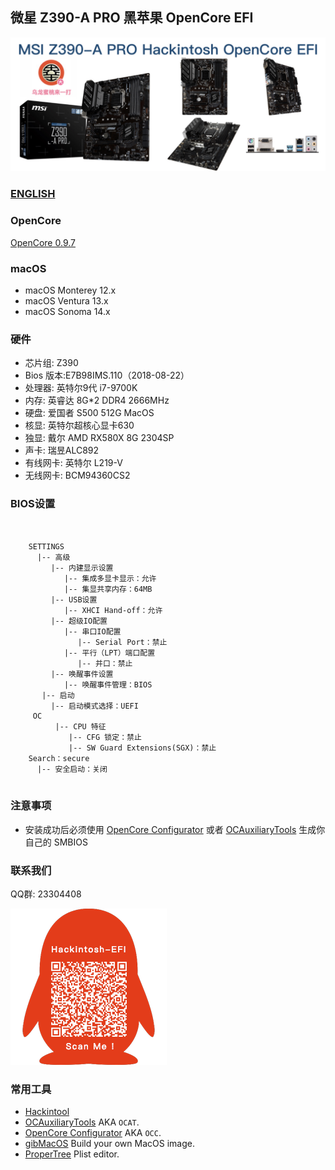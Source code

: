 ## 微星 Z390-A PRO 黑苹果 OpenCore EFI

![image](ScreenShot/Z390APRO.jpg)


### [ENGLISH](README.EN.md)

### OpenCore

[OpenCore 0.9.7](https://github.com/acidanthera/OpenCorePkg)

### macOS

- macOS Monterey 12.x
- macOS Ventura  13.x 
- macOS Sonoma 14.x

### 硬件

- 芯片组: Z390
- Bios 版本:E7B98IMS.110（2018-08-22）
- 处理器: 英特尔9代 i7-9700K
- 内存: 英睿达 8G*2 DDR4 2666MHz
- 硬盘: 爱国者 S500 512G MacOS
- 核显: 英特尔超核心显卡630
- 独显: 戴尔 AMD RX580X 8G 2304SP
- 声卡: 瑞昱ALC892
- 有线网卡: 英特尔 L219-V
- 无线网卡: BCM94360CS2

### BIOS设置

```

	
	SETTINGS  
	  |-- 高级
	     |-- 内建显示设置
	        |-- 集成多显卡显示：允许
			|-- 集显共享内存：64MB
		 |-- USB设置
			|-- XHCI Hand-off：允许
		 |-- 超级IO配置
			|-- 串口IO配置
		       |-- Serial Port：禁止
		    |-- 平行（LPT）端口配置
			   |-- 并口：禁止
		 |-- 唤醒事件设置
		    |-- 唤醒事件管理：BIOS
	   |-- 启动	
		 |-- 启动模式选择：UEFI
	 OC
	 	  |-- CPU 特征
	 	     |-- CFG 锁定：禁止
	 		 |-- SW Guard Extensions(SGX)：禁止
	Search：secure
	  |-- 安全启动：关闭		 
			 

```

### 注意事项

 - 安装成功后必须使用 [OpenCore Configurator](https://mackie100projects.altervista.org/opencore-configurator/) 或者 [OCAuxiliaryTools](https://github.com/ic005k/OCAuxiliaryTools) 生成你自己的 SMBIOS


### 联系我们

QQ群: 23304408

![image](ScreenShot/QRCode.png)



### 常用工具

- [Hackintool](https://github.com/headkaze/Hackintool) 
- [OCAuxiliaryTools](https://github.com/ic005k/OCAuxiliaryTools) AKA `OCAT`.
- [OpenCore Configurator](https://mackie100projects.altervista.org/opencore-configurator/) AKA `OCC`.
- [gibMacOS](https://github.com/corpnewt/gibMacOS) Build your own MacOS image.
- [ProperTree](https://github.com/corpnewt/ProperTree) Plist editor.